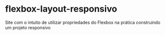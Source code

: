 # flexbox-layout-responsivo
Site com o intuito de utilizar propriedades do Flexbox na prática construindo um projeto responsivo
